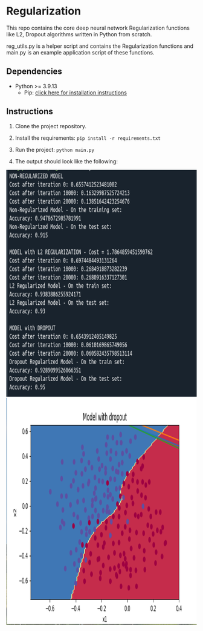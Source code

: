 # Regularization

This repo contains the core deep neural network Regularization functions like L2, Dropout algorithms written in Python from scratch. 

reg_utils.py is a helper script and contains the Regularization functions and main.py is an example application script of these functions.

## Dependencies
* Python >= 3.9.13
    * Pip: [click here for installation instructions](https://pip.pypa.io/en/stable/installation/)

## Instructions

1. Clone the project repository.

2. Install the requirements: `pip install -r requirements.txt` 

3. Run the project: `python main.py`

4. The output should look like the following:

<img src="output1.png" width="600" height="600" />

<img src="output2.png" width="600" height="600" />
